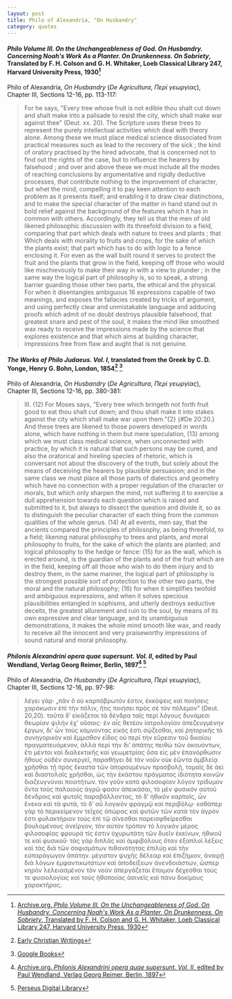 ```yaml
---
layout: post
title: Philo of Alexandria, "On Husbandry"
category: quotes
---
```


#### *Philo Volume III. On the Unchangeableness of God. On Husbandry. Concerning Noah's Work As a Planter. On Drunkenness. On Sobriety*, Translated by F. H. Colson and G. H. Whitaker, Loeb Classical Library 247, Harvard University Press, 1930[^1]

[^1]: [Archive.org. *Philo Volume III. On the Unchangeableness of God. On Husbandry. Concerning Noah's Work As a Planter. On Drunkenness. On Sobriety*, Translated by F. H. Colson and G. H. Whitaker, Loeb Classical Library 247, Harvard University Press, 1930](https://archive.org/details/PhiloSupplement01Genesis/Philo%2003%20Unchangeable%2C%20Husbandry%2C%20Noah%2C%20Drunk%2C%20Sober/page/n119/mode/2up)

Philo of Alexandria, *On Husbandry* (*De Agricultura*, *Περί γεωργίας*), Chapter III, Sections 12-16, pp. 113-117:

> For he says, "Every tree whose fruit is not edible thou shalt cut down and shalt make into a palisade to resist the city, which shall make war against thee" (Deut. xx. 20). The Scripture uses these trees to represent the purely intellectual activities which deal with theory alone. Among these we must place medical science dissociated from practical measures such as lead to the recovery of the sick ; the kind of oratory practised by the hired advocate, that is concerned not to find out the rights of the case, but to influence the hearers by falsehood ; and over and above these we must include all the modes of reaching conclusions by argumentative and rigidly deductive processes, that contribute nothing to the improvement of character, but whet the mind, compelling it to pay keen attention to each problem as it presents itself; and enabling it to draw clear distinctions, and to make the special character of the matter in hand stand out in bold relief against the background of the features which it has in common with others. Accordingly, they tell us that the men of old likened philosophic discussion with its threefold division to a field, comparing that part which deals with nature to trees and plants ; that Which deals with morality to fruits and crops, for the sake of which the plants exist; that part which has to do with logic to a fence enclosing it. For even as the wall built round it serves to protect the fruit and the plants that grow in the field, keeping off those who would like mischievously to make their way in with a view to plunder ; in the same way the logical part of philosophy is, so to speak, a strong barrier guarding those other two parts, the ethical and the physical. For when it disentangles ambiguous 16 expressions capable of two meanings, and exposes the fallacies created by tricks of argument, and using perfectly clear and unmistakable language and adducing proofs which admit of no doubt destroys plausible falsehood, that greatest snare and pest of the soul, it makes the mind like smoothed wax ready to receive the impressions made by the science that explores existence and that which aims at building character, impressions free from flaw and aught that is not genuine.

#### *The Works of Philo Judaeus. Vol. I*, translated from the Greek by C. D. Yonge, Henry G. Bohn, London, 1854[^5] [^6]

Philo of Alexandria, *On Husbandry* (*De Agricultura*, *Περί γεωργίας*), Chapter III, Sections 12-16, pp. 380-381:

[^5]: [Early Christian Writings](http://www.earlychristianwritings.com/yonge/book11.html)

[^6]: [Google Books](https://www.google.ca/books/edition/The_Works_of_Philo_Judaeus_the_Contempor/VZ5UAAAAcAAJ?hl=en&gbpv=0)

> III. (12) For Moses says, "Every tree which bringeth not forth fruit good to eat thou shalt cut down; and thou shalt make it into stakes against the city which shall make war upon them."{2} {#De 20:20.} And these trees are likened to those powers developed in words alone, which have nothing in them but mere speculation, (13) among which we must class medical science, when unconnected with practice, by which it is natural that such persons may be cured, and also the oratorical and hireling species of rhetoric, which is conversant not about the discovery of the truth, but solely about the means of deceiving the hearers by plausible persuasion; and in the same class we must place all those parts of dialectics and geometry which have no connection with a proper regulation of the character or morals, but which only sharpen the mind, not suffering it to exercise a dull apprehension towards each question which is raised and submitted to it, but always to dissect the question and divide it, so as to distinguish the peculiar character of each thing from the common qualities of the whole genus. (14) At all events, men say, that the ancients compared the principles of philosophy, as being threefold, to a field; likening natural philosophy to trees and plants, and moral philosophy to fruits, for the sake of which the plants are planted; and logical philosophy to the hedge or fence: (15) for as the wall, which is erected around, is the guardian of the plants and of the fruit which are in the field, keeping off all those who wish to do them injury and to destroy them, in the same manner, the logical part of philosophy is the strongest possible sort of protection to the other two parts, the moral and the natural philosophy; (16) for when it simplifies twofold and ambiguous expressions, and when it solves specious plausibilities entangled in sophisms, and utterly destroys seductive deceits, the greatest allurement and ruin to the soul, by means of its own expressive and clear language, and its unambiguous demonstrations, it makes the whole mind smooth like wax, and ready to receive all the innocent and very praiseworthy impressions of sound natural and moral philosophy.

#### *Philonis Alexandrini opera quae supersunt. Vol. II*, edited by Paul Wendland, Verlag Georg Reimer, Berlin, 1897[^2] [^3]

Philo of Alexandria, *On Husbandry* (*De Agricultura*, *Περί γεωργίας*), Chapter III, Sections 12-16, pp. 97-98:

> λέγει γάρ· „πᾶν ὃ οὐ καρπόβρωτόν ἐστιν, ἐκκόψεις καὶ ποιήσεις χαράκωσιν ἐπὶ τὴν πόλιν, ἥτις ποιήσει πρὸς σὲ τὸν πόλεμον“ (Deut. 20,20). ταῦτα δ’ εἰκάζεται τὰ δένδρα ταῖς περὶ λόγους δυνάμεσι θεωρίαν ψιλὴν ἐχ’ οὔσαις· ἐν αἷς θετέον ἰατρολογίαν ἀπεζευγμένην ἔργων, δι’ ὧν τοὺς κάμνοντας εἰκός ἐστι σῴζεσθαι, καὶ ῥητορικῆς τὸ συνηγορικὸν καὶ ἔμμισθον εἶδος οὐ περὶ τὴν εὕρεσιν τοῦ δικαίου πραγματευόμενον, ἀλλὰ περὶ τὴν δι’ ἀπάτης πειθὼ τῶν ἀκουόντων, ἔτι μέντοι καὶ διαλεκτικῆς καὶ γεωμετρίας ὅσα εἰς μὲν ἐπανόρθωσιν ἤθους οὐδὲν συνεργεῖ, παραθήγει δὲ τὸν νοῦν οὐκ ἐῶντα ἀμβλείᾳ χρῆσθαι τῇ πρὸς ἕκαστα τῶν ἀπορουμένων προσβολῇ, τομαῖς δὲ ἀεὶ καὶ διαστολαῖς χρῆσθαι, ὡς τὴν ἑκάστου πράγματος ἰδιότητα κοινῶν διαζευγνύναι ποιοτήτων. τὸν γοῦν κατὰ φιλοσοφίαν λόγον τρίδυμον ὄντα τοὺς παλαιοὺς ἀγρῶ φασιν ἀπεικάσαι, τὸ μὲν φυσικὸν αὐτοῦ δένδροις καὶ φυτοῖς παραβάλλοντας, τὸ δ’ ἠθικὸν καρποῖς, ὧν ἕνεκα καὶ τὰ φυτά, τὸ δ’ αὖ λογικὸν φραγμῷ καὶ περιβόλῳ· καθάπερ γὰρ τὸ περικείμενον τεῖχος ὀπώρας καὶ φυτῶν τῶν κατὰ τὸν ἀγρόν ἐστι φυλακτήριον τοὺς ἐπὶ τῷ σίνεσθαι παρεισφθείρεσθαι βουλομένους ἀνεῖργον, τὸν αὐτὸν τρόπον τὸ λογικὸν μέρος φιλοσοφίας φρουρά τίς ἐστιν ὀχυρωτάτη τῶν δυεῖν ἐκείνων, ἠθικοῦ τε καὶ φυσικοῦ· τὰς γὰρ διπλᾶς καὶ ἀμφιβόλους ὅταν ἐξαπλοῖ λέξεις καὶ τὰς διὰ τῶν σοφισμάτων πιθανότητας ἐπιλύῃ καὶ τὴν εὐπαράγωγον ἀπάτην. μέγιστον ψυχῆς δέλεαρ καὶ ἐπιζήμιον, ἀναιρῇ διὰ λόγων ἐμφαντικωτάτων καὶ ἀποδείξεων ἀνενδοιάστων, ὥσπερ κηρὸν λελειασμένον τὸν νοῦν ἀπεργάζεται ἕτοιμον δέχεσθαι τούς τε φυσιολογίας καὶ τοὺς ἠθοποιίας ἀσινεῖς καὶ πάνυ δοκίμους χαρακτῆρας.

[^2]: [Archive.org. *Philonis Alexandrini opera quae supersunt. Vol. II*, edited by Paul Wendland, Verlag Georg Reimer, Berlin, 1897](https://archive.org/details/bub_gb_sqKFQNgkSycC/page/n140/mode/2up)

[^3]: [Perseus Digital Library](https://cts.perseids.org/read/greekLit/tlg0018/tlg009/opp-grc1/1-20)

[^4]: [Wikisource](https://el.wikisource.org/wiki/%CE%A0%CE%B5%CF%81%CE%AF_%CE%B3%CE%B5%CF%89%CF%81%CE%B3%CE%AF%CE%B1%CF%82)